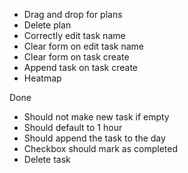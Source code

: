 * Drag and drop for plans
* Delete plan
* Correctly edit task name
* Clear form on edit task name
* Clear form on task create
* Append task on task create
* Heatmap

Done
* Should not make new task if empty
* Should default to 1 hour
* Should append the task to the day
* Checkbox should mark as completed
* Delete task
